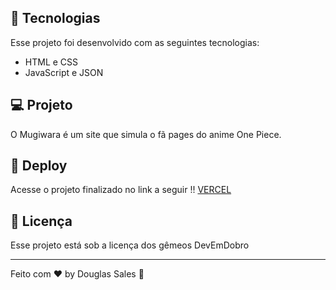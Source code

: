 ## 🚀 Tecnologias

Esse projeto foi desenvolvido com as seguintes tecnologias:

- HTML e CSS
- JavaScript e JSON

## 💻 Projeto

O Mugiwara é um site que simula o fã pages do anime One Piece.

## 🔗 Deploy

Acesse o projeto finalizado no link a seguir !!
[VERCEL](https://dodosantosbr.github.io/Mugiwara/)

## :memo: Licença

Esse projeto está sob a licença dos gêmeos DevEmDobro

---

Feito com ♥ by Douglas Sales :wave:
